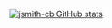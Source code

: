 [![jsmith-cb GitHub stats](https://github-readme-stats.vercel.app/api?username=jsmith-cb&show_icons=true&theme=nord&count_private=true&hide=stars)](https://github.com/anuraghazra/github-readme-stats)

